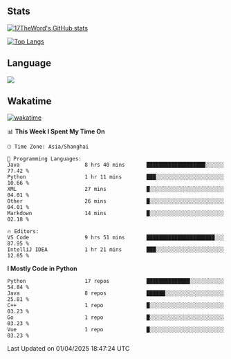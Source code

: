 ## Stats

[![17TheWord's GitHub stats](https://github-readme-stats.vercel.app/api?username=17TheWord&count_private=true&show_icons=true)](https://github.com/anuraghazra/github-readme-stats)

[![Top Langs](https://github-readme-stats.vercel.app/api/top-langs/?username=17TheWord&layout=compact&hide=html)](https://github.com/anuraghazra/github-readme-stats)

## Language

<img align="center" src="https://github-readme-stats-theword.vercel.app/api/wakatime?username=559772f0-9c03-4114-9e11-1b4b8b998e10&layout=compact&theme=dracula&hide_border=true">

## Wakatime

[![wakatime](https://wakatime.com/badge/user/559772f0-9c03-4114-9e11-1b4b8b998e10.svg)](https://wakatime.com/@559772f0-9c03-4114-9e11-1b4b8b998e10)

<!--START_SECTION:waka-->
📊 **This Week I Spent My Time On** 

```text
🕑︎ Time Zone: Asia/Shanghai

💬 Programming Languages: 
Java                     8 hrs 40 mins       ███████████████████░░░░░░   77.42 % 
Python                   1 hr 11 mins        ███░░░░░░░░░░░░░░░░░░░░░░   10.66 % 
XML                      27 mins             █░░░░░░░░░░░░░░░░░░░░░░░░   04.01 % 
Other                    26 mins             █░░░░░░░░░░░░░░░░░░░░░░░░   04.01 % 
Markdown                 14 mins             █░░░░░░░░░░░░░░░░░░░░░░░░   02.18 % 

🔥 Editors: 
VS Code                  9 hrs 51 mins       ██████████████████████░░░   87.95 % 
IntelliJ IDEA            1 hr 21 mins        ███░░░░░░░░░░░░░░░░░░░░░░   12.05 % 
```

**I Mostly Code in Python** 

```text
Python                   17 repos            ██████████████░░░░░░░░░░░   54.84 % 
Java                     8 repos             ██████░░░░░░░░░░░░░░░░░░░   25.81 % 
C++                      1 repo              █░░░░░░░░░░░░░░░░░░░░░░░░   03.23 % 
Go                       1 repo              █░░░░░░░░░░░░░░░░░░░░░░░░   03.23 % 
Vue                      1 repo              █░░░░░░░░░░░░░░░░░░░░░░░░   03.23 % 
```




 Last Updated on 01/04/2025 18:47:24 UTC
<!--END_SECTION:waka-->
